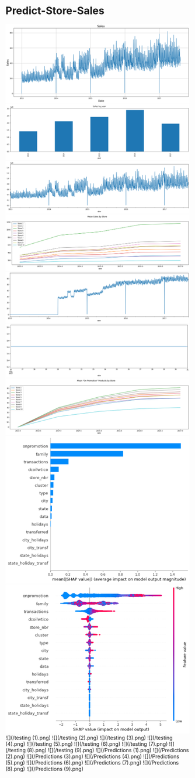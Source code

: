 # Predict-Store-Sales

















![](/output.png)
![](/output1.png)
![](/output2.png)
![](/output3.png)
![](/output4.png)
![](/output5.png)
![](/output6.png)
![](/output7.png)
![](/output8.png)
![](/testing (1).png) 
![](/testing (2).png)
![](/testing (3).png)
![](/testing (4).png)
![](/testing (5).png)
![](/testing (6).png)
![](/testing (7).png)
![](/testing (8).png)
![](/testing (9).png)
![](/Predictions (1).png) 
![](/Predictions (2).png)
![](/Predictions (3).png)
![](/Predictions (4).png)
![](/Predictions (5).png)
![](/Predictions (6).png)
![](/Predictions (7).png)
![](/Predictions (8).png)
![](/Predictions (9).png)

